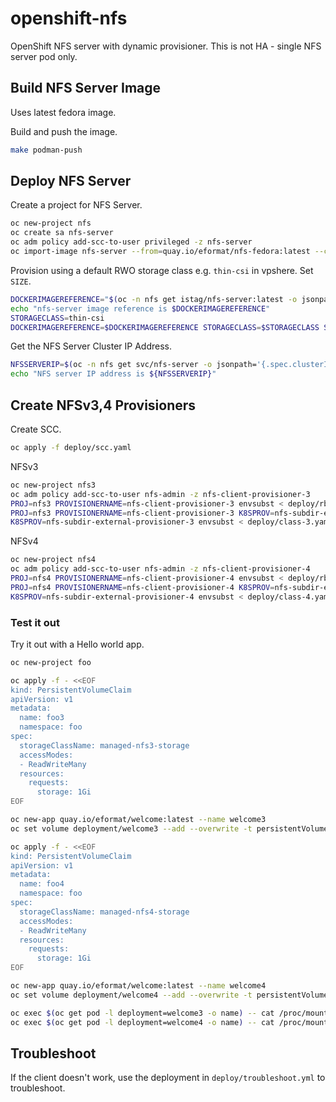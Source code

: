 # openshift-nfs

OpenShift NFS server with dynamic provisioner. This is not HA - single NFS server pod only.

## Build NFS Server Image

Uses latest fedora image.

Build and push the image.

```bash
make podman-push
```

## Deploy NFS Server

Create a project for NFS Server.

```bash
oc new-project nfs
oc create sa nfs-server
oc adm policy add-scc-to-user privileged -z nfs-server
oc import-image nfs-server --from=quay.io/eformat/nfs-fedora:latest --confirm
```

Provision using a default RWO storage class e.g. `thin-csi` in vpshere. Set `SIZE`.

```bash
DOCKERIMAGEREFERENCE="$(oc -n nfs get istag/nfs-server:latest -o jsonpath='{.image.dockerImageReference}')"
echo "nfs-server image reference is $DOCKERIMAGEREFERENCE"
STORAGECLASS=thin-csi
DOCKERIMAGEREFERENCE=$DOCKERIMAGEREFERENCE STORAGECLASS=$STORAGECLASS SIZE=100Gi envsubst < deploy/nfs-server.yml | oc -n nfs apply -f -
```

Get the NFS Server Cluster IP Address.

```bash
NFSSERVERIP=$(oc -n nfs get svc/nfs-server -o jsonpath='{.spec.clusterIP}')
echo "NFS server IP address is ${NFSSERVERIP}"
```

## Create NFSv3,4 Provisioners

Create SCC.

```bash
oc apply -f deploy/scc.yaml
```

NFSv3

```bash
oc new-project nfs3
oc adm policy add-scc-to-user nfs-admin -z nfs-client-provisioner-3
PROJ=nfs3 PROVISIONERNAME=nfs-client-provisioner-3 envsubst < deploy/rbac.yaml | oc apply -f -
PROJ=nfs3 PROVISIONERNAME=nfs-client-provisioner-3 K8SPROV=nfs-subdir-external-provisioner-3 NFSSERVERIP=$NFSSERVERIP NFSPATH=/exports envsubst < deploy/deployment.yaml | oc apply -f -
K8SPROV=nfs-subdir-external-provisioner-3 envsubst < deploy/class-3.yaml | oc apply -f -
```

NFSv4

```bash
oc new-project nfs4
oc adm policy add-scc-to-user nfs-admin -z nfs-client-provisioner-4
PROJ=nfs4 PROVISIONERNAME=nfs-client-provisioner-4 envsubst < deploy/rbac.yaml | oc apply -f -
PROJ=nfs4 PROVISIONERNAME=nfs-client-provisioner-4 K8SPROV=nfs-subdir-external-provisioner-4 NFSSERVERIP=$NFSSERVERIP NFSPATH=/ envsubst < deploy/deployment.yaml | oc apply -f -
K8SPROV=nfs-subdir-external-provisioner-4 envsubst < deploy/class-4.yaml | oc apply -f -
```

### Test it out

Try it out with a Hello world app.

```bash
oc new-project foo

oc apply -f - <<EOF
kind: PersistentVolumeClaim
apiVersion: v1
metadata:
  name: foo3
  namespace: foo
spec:
  storageClassName: managed-nfs3-storage
  accessModes:
  - ReadWriteMany
  resources:
    requests:
      storage: 1Gi
EOF

oc new-app quay.io/eformat/welcome:latest --name welcome3
oc set volume deployment/welcome3 --add --overwrite -t persistentVolumeClaim --claim-name=foo3 --name=tools-data --mount-path=/mnt

oc apply -f - <<EOF
kind: PersistentVolumeClaim
apiVersion: v1
metadata:
  name: foo4
  namespace: foo
spec:
  storageClassName: managed-nfs4-storage
  accessModes:
  - ReadWriteMany
  resources:
    requests:
      storage: 1Gi
EOF

oc new-app quay.io/eformat/welcome:latest --name welcome4
oc set volume deployment/welcome4 --add --overwrite -t persistentVolumeClaim --claim-name=foo4 --name=tools-data --mount-path=/mnt

oc exec $(oc get pod -l deployment=welcome3 -o name) -- cat /proc/mounts|grep /mnt
oc exec $(oc get pod -l deployment=welcome4 -o name) -- cat /proc/mounts|grep /mnt
```

## Troubleshoot

If the client doesn't work, use the deployment in `deploy/troubleshoot.yml` to troubleshoot.
